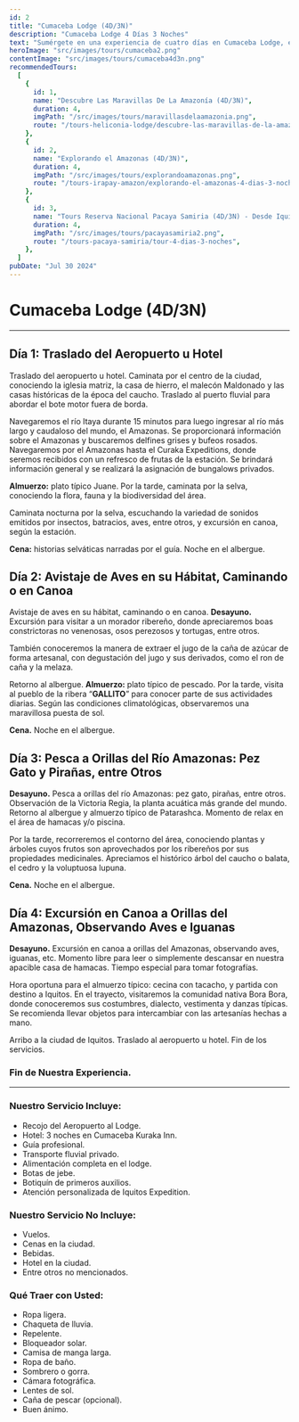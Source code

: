 ```yaml
---
id: 2
title: "Cumaceba Lodge (4D/3N)"
description: "Cumaceba Lodge 4 Días 3 Noches"
text: "Sumérgete en una experiencia de cuatro días en Cumaceba Lodge, explorando la selva, disfrutando de actividades emocionantes y relajándote en un entorno natural impresionante."
heroImage: "src/images/tours/cumaceba2.png"
contentImage: "src/images/tours/cumaceba4d3n.png"
recommendedTours:
  [
    {
      id: 1,
      name: "Descubre Las Maravillas De La Amazonía (4D/3N)",
      duration: 4,
      imgPath: "/src/images/tours/maravillasdelaamazonia.png",
      route: "/tours-heliconia-lodge/descubre-las-maravillas-de-la-amazonia-4-dias-3-noches",
    },
    {
      id: 2,
      name: "Explorando el Amazonas (4D/3N)",
      duration: 4,
      imgPath: "/src/images/tours/explorandoamazonas.png",
      route: "/tours-irapay-amazon/explorando-el-amazonas-4-dias-3-noches",
    },
    {
      id: 3,
      name: "Tours Reserva Nacional Pacaya Samiria (4D/3N) - Desde Iquitos",
      duration: 4,
      imgPath: "/src/images/tours/pacayasamiria2.png",
      route: "/tours-pacaya-samiria/tour-4-dias-3-noches",
    },
  ]
pubDate: "Jul 30 2024"
---
```


# Cumaceba Lodge (4D/3N)

---

## Día 1: Traslado del Aeropuerto u Hotel

Traslado del aeropuerto u hotel. Caminata por el centro de la ciudad, conociendo la iglesia matriz, la casa de hierro, el malecón Maldonado y las casas históricas de la época del caucho. Traslado al puerto fluvial para abordar el bote motor fuera de borda.

Navegaremos el río Itaya durante 15 minutos para luego ingresar al río más largo y caudaloso del mundo, el Amazonas. Se proporcionará información sobre el Amazonas y buscaremos delfines grises y bufeos rosados. Navegaremos por el Amazonas hasta el Curaka Expeditions, donde seremos recibidos con un refresco de frutas de la estación. Se brindará información general y se realizará la asignación de bungalows privados.

**Almuerzo:** plato típico Juane. Por la tarde, caminata por la selva, conociendo la flora, fauna y la biodiversidad del área.

Caminata nocturna por la selva, escuchando la variedad de sonidos emitidos por insectos, batracios, aves, entre otros, y excursión en canoa, según la estación.

**Cena:** historias selváticas narradas por el guía. Noche en el albergue.

## Día 2: Avistaje de Aves en su Hábitat, Caminando o en Canoa

Avistaje de aves en su hábitat, caminando o en canoa. **Desayuno.** Excursión para visitar a un morador ribereño, donde apreciaremos boas constrictoras no venenosas, osos perezosos y tortugas, entre otros.

También conoceremos la manera de extraer el jugo de la caña de azúcar de forma artesanal, con degustación del jugo y sus derivados, como el ron de caña y la melaza.

Retorno al albergue. **Almuerzo:** plato típico de pescado. Por la tarde, visita al pueblo de la ribera “**GALLITO**” para conocer parte de sus actividades diarias. Según las condiciones climatológicas, observaremos una maravillosa puesta de sol.

**Cena.** Noche en el albergue.

## Día 3: Pesca a Orillas del Río Amazonas: Pez Gato y Pirañas, entre Otros

**Desayuno.** Pesca a orillas del río Amazonas: pez gato, pirañas, entre otros. Observación de la Victoria Regia, la planta acuática más grande del mundo. Retorno al albergue y almuerzo típico de Patarashca. Momento de relax en el área de hamacas y/o piscina.

Por la tarde, recorreremos el contorno del área, conociendo plantas y árboles cuyos frutos son aprovechados por los ribereños por sus propiedades medicinales. Apreciamos el histórico árbol del caucho o balata, el cedro y la voluptuosa lupuna.

**Cena.** Noche en el albergue.

## Día 4: Excursión en Canoa a Orillas del Amazonas, Observando Aves e Iguanas

**Desayuno.** Excursión en canoa a orillas del Amazonas, observando aves, iguanas, etc. Momento libre para leer o simplemente descansar en nuestra apacible casa de hamacas. Tiempo especial para tomar fotografías.

Hora oportuna para el almuerzo típico: cecina con tacacho, y partida con destino a Iquitos. En el trayecto, visitaremos la comunidad nativa Bora Bora, donde conoceremos sus costumbres, dialecto, vestimenta y danzas típicas. Se recomienda llevar objetos para intercambiar con las artesanías hechas a mano.

Arribo a la ciudad de Iquitos. Traslado al aeropuerto u hotel. Fin de los servicios.

### Fin de Nuestra Experiencia.

---

### Nuestro Servicio Incluye:

- Recojo del Aeropuerto al Lodge.
- Hotel: 3 noches en Cumaceba Kuraka Inn.
- Guía profesional.
- Transporte fluvial privado.
- Alimentación completa en el lodge.
- Botas de jebe.
- Botiquín de primeros auxilios.
- Atención personalizada de Iquitos Expedition.

### Nuestro Servicio No Incluye:

- Vuelos.
- Cenas en la ciudad.
- Bebidas.
- Hotel en la ciudad.
- Entre otros no mencionados.

### Qué Traer con Usted:

- Ropa ligera.
- Chaqueta de lluvia.
- Repelente.
- Bloqueador solar.
- Camisa de manga larga.
- Ropa de baño.
- Sombrero o gorra.
- Cámara fotográfica.
- Lentes de sol.
- Caña de pescar (opcional).
- Buen ánimo.
